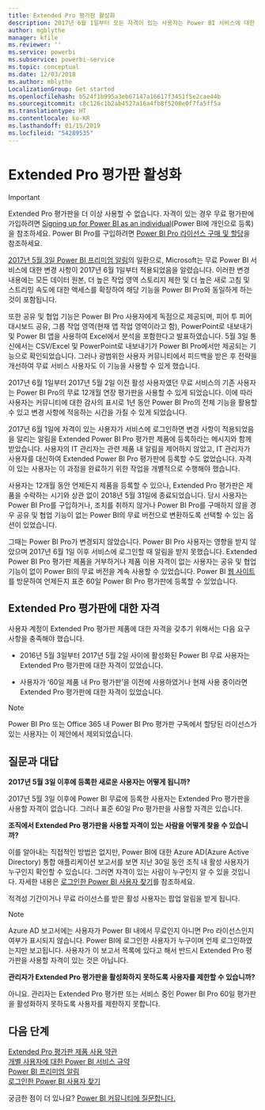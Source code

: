 ```yaml
---
title: Extended Pro 평가판 활성화
description: 2017년 6월 1일부터 모든 자격이 있는 사용자는 Power BI 서비스에 대한 Extended Pro 평가판에 참여할 수 있게 됩니다.
author: mgblythe
manager: kfile
ms.reviewer: ''
ms.service: powerbi
ms.subservice: powerbi-service
ms.topic: conceptual
ms.date: 12/03/2018
ms.author: mblythe
LocalizationGroup: Get started
ms.openlocfilehash: b524f1b995a3eb67147a16617f3451f5e2cae44b
ms.sourcegitcommit: c8c126c1b2ab4527a16a4fb8f5208e0f7fa5ff5a
ms.translationtype: HT
ms.contentlocale: ko-KR
ms.lasthandoff: 01/15/2019
ms.locfileid: "54289535"
---
```

# <a name="extended-pro-trial-activation"></a>Extended Pro 평가판 활성화

> [!IMPORTANT]
> Extended Pro 평가판을 더 이상 사용할 수 없습니다. 자격이 있는 경우 무료 평가판에 가입하려면 [Signing up for Power BI as an individual](service-self-service-signup-for-power-bi.md)(Power BI에 개인으로 등록)을 참조하세요. Power BI Pro를 구입하려면 [Power BI Pro 라이선스 구매 및 할당](service-admin-purchasing-power-bi-pro.md)을 참조하세요.

[2017년 5월 3일 Power BI 프리미엄 알림](https://powerbi.microsoft.com/blog/microsoft-accelerates-modern-bi-adoption-with-power-bi-premium/)의 일환으로, Microsoft는 무료 Power BI 서비스에 대한 변경 사항이 2017년 6월 1일부터 적용되었음을 알렸습니다. 이러한 변경 내용에는 모든 데이터 원본, 더 높은 작업 영역 스토리지 제한 및 더 높은 새로 고침 및 스트리밍 속도에 대한 액세스를 확장하여 해당 기능을 Power BI Pro와 동일하게 하는 것이 포함됩니다.

또한 공유 및 협업 기능은 Power BI Pro 사용자에게 독점으로 제공되며, 피어 투 피어 대시보드 공유, 그룹 작업 영역(현재 앱 작업 영역이라고 함), PowerPoint로 내보내기 및 Power BI 앱을 사용하여 Excel에서 분석을 포함한다고 발표하였습니다. 5월 3일 통신에서는 CSV/Excel 및 PowerPoint로 내보내기가 Power BI Pro에서만 제공되는 기능으로 확인되었습니다. 그러나 광범위한 사용자 커뮤니티에서 피드백을 받은 후 전략을 개선하여 무료 서비스 사용자도 이 기능을 사용할 수 있게 했습니다.

2017년 6월 1일부터 2017년 5월 2일 이전 활성 사용자였던 무료 서비스의 기존 사용자는 Power BI Pro의 무료 12개월 연장 평가판을 사용할 수 있게 되었습니다. 이에 따라 사용자는 커뮤니티에 대한 감사의 표시로 1년 동안 Power BI Pro의 전체 기능을 활용할 수 있고 변경 사항에 적응하는 시간을 가질 수 있게 되었습니다.

2017년 6월 1일에 자격이 있는 사용자가 서비스에 로그인하면 변경 사항이 적용되었음을 알리는 알림을 Extended Power BI Pro 평가판 제품에 등록하라는 메시지와 함께 받았습니다. 사용자의 IT 관리자는 관련 제품 내 알림을 제어하지 않았고, IT 관리자가 사용자를 대신하여 Extended Power BI Pro 평가판에 등록할 수도 없었습니다. 자격이 있는 사용자는 이 과정을 완료하기 위한 작업을 개별적으로 수행해야 했습니다.

사용자는 12개월 동안 언제든지 제품을 등록할 수 있으나, Extended Pro 평가판은 제품을 수락하는 시기와 상관 없이 2018년 5월 31일에 종료되었습니다. 당시 사용자는 Power BI Pro를 구입하거나, 조치를 취하지 않거나 Power BI Pro를 구매하지 않을 경우 공유 및 협업 기능이 없는 Power BI의 무료 버전으로 변환하도록 선택할 수 있는 옵션이 있었습니다.

그때는 Power BI Pro가 변경되지 않았습니다. Power BI Pro 사용자는 영향을 받지 않았으며 2017년 6월 1일 이후 서비스에 로그인할 때 알림을 받지 못했습니다. Extended Power BI Pro 평가판 제품을 거부하거나 제품 이용 자격이 없는 사용자는 공유 및 협업 기능이 없이 Power BI의 무료 버전을 계속 사용할 수 있었습니다. Power BI [웹 사이트](https://powerbi.microsoft.com/get-started/)를 방문하여 언제든지 표준 60일 Power BI Pro 평가판에 등록할 수 있었습니다.

## <a name="eligibility-for-extended-pro-trial"></a>Extended Pro 평가판에 대한 자격

사용자 계정이 Extended Pro 평가판 제품에 대한 자격을 갖추기 위해서는 다음 요구 사항을 충족해야 했습니다.

* 2016년 5월 3일부터 2017년 5월 2일 사이에 활성화된 Power BI 무료 사용자는 Extended Pro 평가판에 대한 자격이 있었습니다.

* 사용자가 ‘60일 제품 내 Pro 평가판’을 이전에 사용하였거나 현재 사용 중이라면 Extended Pro 평가판에 대한 자격이 있었습니다.

> [!NOTE]
> Power BI Pro 또는 Office 365 내 Power BI Pro 평가판 구독에서 할당된 라이선스가 있는 사용자는 이 제안에서 제외되었습니다.

## <a name="frequently-asked-questions"></a>질문과 대답

**2017년 5월 3일 이후에 등록한 새로운 사용자는 어떻게 됩니까?**

2017년 5월 3일 이후에 Power BI 무료에 등록한 사용자는 Extended Pro 평가판을 사용할 자격이 없습니다. 그러나 표준 60일 Pro 평가판을 사용할 자격은 있습니다.

**조직에서 Extended Pro 평가판을 사용할 자격이 있는 사람을 어떻게 찾을 수 있습니까?**

이를 알아내는 직접적인 방법은 없지만, Power BI에 대한 Azure AD(Azure Active Directory) 통합 애플리케이션 보고서를 보면 지난 30일 동안 조직 내 활성 사용자가 누구인지 확인할 수 있습니다. 그러면 자격이 있는 사람이 누구인지 알 수 있을 것입니다. 자세한 내용은 [로그인한 Power BI 사용자 찾기](service-admin-access-usage.md)를 참조하세요.

적격성 기간이거나 무료 라이선스를 받은 활성 사용자는 팝업 알림을 받게 됩니다.

> [!NOTE]
> Azure AD 보고서에는 사용자가 Power BI 내에서 무료인지 아니면 Pro 라이선스인지 여부가 표시되지 않습니다. Power BI에 로그인한 사용자가 누구이며 언제 로그인하였는지만 보고됩니다. 사용자가 이 보고서 목록에 있다고 해서 반드시 Extended Pro 평가판을 사용할 자격이 있는 것은 아닙니다.

**관리자가 Extended Pro 평가판을 활성화하지 못하도록 사용자를 제한할 수 있습니까?**

아니요. 관리자는 Extended Pro 평가판 또는 서비스 중인 Power BI Pro 60일 평가판을 활성화하지 못하도록 사용자를 제한하지 못합니다.

## <a name="next-steps"></a>다음 단계

[Extended Pro 평가판 제품 사용 약관](https://aka.ms/power-bi-trial)  
[개별 사용자에 대한 Power BI 서비스 규약](https://powerbi.microsoft.com/terms-of-service/)  
[Power BI 프리미엄 알림](https://aka.ms/pbipremium-announcement)  
[로그인한 Power BI 사용자 찾기](service-admin-access-usage.md)

궁금한 점이 더 있나요? [Power BI 커뮤니티에 질문합니다.](https://community.powerbi.com/)